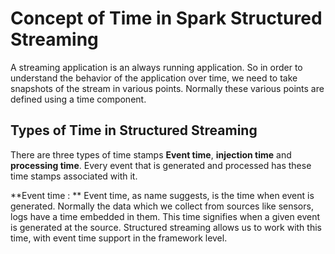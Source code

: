 
# Concept of Time in Spark Structured Streaming

A streaming application is an always running application. So in order to understand the behavior of the application over time, we need to take snapshots of the stream in various points. Normally these various points are defined using a time component.

## Types of Time in Structured Streaming
There are three types of time stamps **Event time**, **injection time** and **processing time**. Every event that is generated and processed has these time stamps associated with it.

**Event time : **  Event time, as name suggests, is the time when event is generated. Normally the data which we collect from sources like sensors, logs have a time embedded in them. This time signifies when a given event is generated at the source. Structured streaming allows us to work with this time, with event time support in the framework level.
<!--stackedit_data:
eyJoaXN0b3J5IjpbMTk1MTIzNzMzMywzOTkzODQzNiwxOTY2ND
AyNzc2LDE4NjM4ODg5OTcsNzUyMjEwMzc1LC0yOTk2NjEyNjks
LTE1MjIzNDEyODcsLTQ3NDQ2NzEyMSw4NTg2MjA0NjQsNzg3MT
I3MjUxLC0xODQ3Njk2Mzc3LC0xNjkzMTM4MzUxLDE2NTYxMzI2
MjgsMjQxNzM4NDc3LDY4NDIwNTM3MCwxNjAwNDAzNDMxLC03Mj
cwMTUwMDcsLTk1OTEzOTI3OCw5ODU2MzU2NTQsLTE1NDI2MDgy
NTRdfQ==
-->
